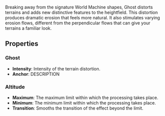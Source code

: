 Breaking away from the signature World Machine shapes, Ghost distorts terrains and adds new distinctive features to the heightfield. This distortion produces dramatic erosion that feels more natural. It also stimulates varying erosion flows, different from the perpendicular flows that can give your terrains a familiar look. 

## Properties

### Ghost 
- **Intensity**: Intensity of the terrain distortion.
- **Anchor**: DESCRIPTION
### Altitude 
- **Maximum**: The maximum limit within which the processing takes place.
- **Minimum**: The minimum limit within which the processing takes place.
- **Transition**: Smooths the transition of the effect beyond the limit.




